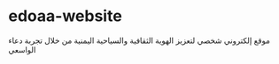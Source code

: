 # edoaa-website
موقع إلكتروني شخصي لتعزيز الهوية الثقافية والسياحية اليمنية من خلال تجربة دعاء الواسعي
